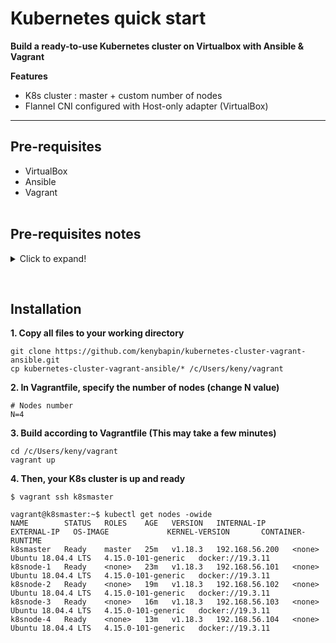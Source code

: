 # Kubernetes quick start
**Build a ready-to-use Kubernetes cluster on Virtualbox with Ansible & Vagrant**

**Features**  
- K8s cluster : master + custom number of nodes
- Flannel CNI configured with Host-only adapter (VirtualBox) 
___
## Pre-requisites
- VirtualBox
- Ansible
- Vagrant
<br><br>

## Pre-requisites notes 
<details>
  <summary>Click to expand!</summary>

Ansible
```
1. Installation

$ sudo apt-get update && sudo apt-get upgrade && sudo apt-get autoremove
$ sudo apt-get install ansible
$ sudo apt-get install -y python-pip libssl-dev

2. Check installation

$ which ansible
$ ansible --version

  2.1 Create a new test playbook: ansible-test.yml

---
- hosts: localhost
  tasks:
    - debug: msg="Ansible is working!"

  2.2 Run the playbook

$ ansible-playbook ansible-test.yml --connection=local

# Note: Ansible might warn about no inventory file being present, but since you're using --connection=local, the localhost host should automatically work.
```

Vagrant
```
1. Installation

## Linux

# Install vagrant debian package https://www.vagrantup.com/downloads

$ wget https://releases.hashicorp.com/vagrant/2.2.9/vagrant_2.2.9_x86_64.deb
$ sudo dpkg -i vagrant_2.2.9_x86_64.deb
$ sudo apt-get -y install libvirt-dev

## Windows

# Install vagrant for windows https://www.vagrantup.com/downloads
# For WSL1 users, export or add these commands to your shell (~/.bashrc or ~/.zshrc)

$ export PATH="$PATH:/mnt/c/Program Files/Oracle/VirtualBox"
$ export VAGRANT_WSL_ENABLE_WINDOWS_ACCESS="1"

# Then, reboot your machine.

# Note: Unfortunately, WSL2 is not yet compatible with Vagrant. You'll have to disable WSL2 + Hyper-V, then revert your WSL dist. to WSL1

2. Check installation

Create a new VirtualBox VM

$ vagrant --version
$ vagrant init alpine/alpine64
$ vagrant up
```

</details>

&nbsp;

## Installation
**1. Copy all files to your working directory**  
```
git clone https://github.com/kenybapin/kubernetes-cluster-vagrant-ansible.git
cp kubernetes-cluster-vagrant-ansible/* /c/Users/keny/vagrant
```
**2. In Vagrantfile, specify the number of nodes (change N value)**
```
# Nodes number
N=4
```
**3. Build according to Vagrantfile (This may take a few minutes)**
```
cd /c/Users/keny/vagrant
vagrant up
```
**4. Then, your K8s cluster is up and ready**
```
$ vagrant ssh k8smaster

vagrant@k8smaster:~$ kubectl get nodes -owide
NAME        STATUS   ROLES    AGE   VERSION   INTERNAL-IP      EXTERNAL-IP   OS-IMAGE             KERNEL-VERSION       CONTAINER-RUNTIME
k8smaster   Ready    master   25m   v1.18.3   192.168.56.200   <none>        Ubuntu 18.04.4 LTS   4.15.0-101-generic   docker://19.3.11
k8snode-1   Ready    <none>   23m   v1.18.3   192.168.56.101   <none>        Ubuntu 18.04.4 LTS   4.15.0-101-generic   docker://19.3.11
k8snode-2   Ready    <none>   19m   v1.18.3   192.168.56.102   <none>        Ubuntu 18.04.4 LTS   4.15.0-101-generic   docker://19.3.11
k8snode-3   Ready    <none>   16m   v1.18.3   192.168.56.103   <none>        Ubuntu 18.04.4 LTS   4.15.0-101-generic   docker://19.3.11
k8snode-4   Ready    <none>   13m   v1.18.3   192.168.56.104   <none>        Ubuntu 18.04.4 LTS   4.15.0-101-generic   docker://19.3.11
```
